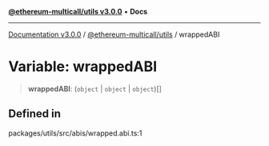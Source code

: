 [**@ethereum-multicall/utils v3.0.0**](../README.md) • **Docs**

***

[Documentation v3.0.0](../../../packages.md) / [@ethereum-multicall/utils](../README.md) / wrappedABI

# Variable: wrappedABI

> **wrappedABI**: (`object` \| `object` \| `object`)[]

## Defined in

packages/utils/src/abis/wrapped.abi.ts:1
